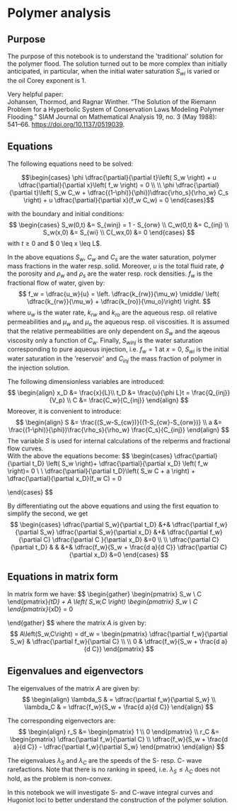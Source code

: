 # Polymer analysis

## Purpose
The purpose of this notebook is to understand the 'traditional' solution for the polymer flood. The solution turned out to be more complex than initially anticipated, in particular, when the initial water saturation $S_{wi}$ is varied or the oil Corey exponent is 1.

Very helpful paper:  
Johansen, Thormod, and Ragnar Winther. “The Solution of the Riemann Problem for a Hyperbolic System of Conservation Laws Modeling Polymer Flooding.” SIAM Journal on Mathematical Analysis 19, no. 3 (May 1988): 541–66. https://doi.org/10.1137/0519039.

## Equations

The following equations need to be solved:
```math
\begin{cases}
 \phi \dfrac{\partial}{\partial t}\left( S_w \right) + u \dfrac{\partial}{\partial x}\left( f_w \right) = 0 \\
 \\
 \phi \dfrac{\partial}{\partial t}\left( S_w C_w + \dfrac{(1-\phi)}{\phi})\dfrac{\rho_s}{\rho_w} C_s \right) + u \dfrac{\partial}{\partial x}(f_w C_w) = 0

\end{cases}
```
with the boundary and initial conditions:
$$
\begin{cases}
S_w(0,t) &= S_{winj} = 1 - S_{orw} \\
C_w(0,t) &= C_{inj} \\
S_w(x,0) &= S_{wi} \\
C(_wx,0) &= 0 
\end{cases}
$$
with $t \geq 0$ and $ 0 \leq x \leq L$.

In the above equations $S_w$, $C_w$ and $C_s$ are the water saturation, polymer mass fractions in the water resp. solid. Moreover, $u$ is the total fluid rate, $\phi$ the porosity and $\rho_w$ and $\rho_s$ are the water resp. rock densities. $f_w$ is the fractional flow of water, given by:
$$
f_w = \dfrac{u_w}{u} = \left. \dfrac{k_{rw}}{\mu_w} \middle/ \left( \dfrac{k_{rw}}{\mu_w} + 
\dfrac{k_{ro}}{\mu_o}\right) \right.
$$
where $u_w$ is the water rate, $k_{rw}$ and $k_{ro}$ are the aqueous resp. oil relative permeabilities and $\mu_w$ and $\mu_{o}$ the aqueous resp. oil viscosities. It is assumed that the relative permeabilities are only dependent on $S_w$ and the aqeous viscosity only a function of $C_w$. Finally, $S_{winj}$ is the water saturation corresponding to pure aqueous injection, i.e. $f_w = 1$ at $x=0$, $S_{wi}$ is the initial water saturation in the 'reservoir' and $C_{inj}$ the mass fraction of polymer in the injection solution.

The following dimensionless variables are introduced:
$$
\begin{align}
x_D &= \frac{x}{L}\\
t_D &= \frac{u}{\phi L}t = \frac{Q_{inj}}{V_p} \\
C &= \frac{C_w}{C_{inj}}
\end{align}
$$
Moreover, it is convenient to introduce:
$$
\begin{align}
S &= \frac{(S_w-S_{cw})}{(1-S_{cw}-S_{orw})} \\
a &= \frac{(1-\phi)}{\phi})\frac{\rho_s}{\rho_w} \frac{C_s}{C_{inj}}
\end{align}
$$
The variable $S$ is used for internal calculations of the relperms and fractional flow curves.  
With the above the equations become:
$$
\begin{cases}
 \dfrac{\partial}{\partial t_D} \left( S_w \right)+ \dfrac{\partial}{\partial x_D} \left( f_w \right)= 0 \\
 \\
 \dfrac{\partial}{\partial t_D}\left( S_w C + a \right) + \dfrac{\partial}{\partial x_D}(f_w C) = 0

\end{cases}
$$

By differentiating out the above equations and using the first equation to simplify the second, we get
$$
\begin{cases}
       \dfrac{\partial S_w}{\partial t_D}  &+& 
       \dfrac{\partial f_w}{\partial S_w} \dfrac{\partial S_w}{\partial x_D} &+& 
       \dfrac{\partial f_w}{\partial C} \dfrac{\partial C }{\partial x_D} &=0 \\
       \\
       \dfrac{\partial C}{\partial t_D}  & & &+&
       \dfrac{f_w}{S_w + \frac{d a}{d C}} \dfrac{\partial C}{\partial x_D} &=0
\end{cases}
$$

## Equations in matrix form

In matrix form we have:
$$
\begin{gather}
  \begin{pmatrix} S_w \\ C \end{pmatrix}_{tD} + A \left( S_w,C \right) \begin{pmatrix} S_w \\ C \end{pmatrix}_{xD} = 0

\end{gather}
$$
where the matrix $A$ is given by:
$$
A\left(S_w,C\right) = df_w = \begin{pmatrix} \dfrac{\partial f_w}{\partial S_w} & \dfrac{\partial f_w}{\partial C} \\
                                                \\
                                                0 & \dfrac{f_w}{S_w + \frac{d a}{d C}}
                               \end{pmatrix}
$$

## Eigenvalues and eigenvectors
The eigenvalues of the matrix $A$ are given by:
$$
\begin{align}
   \lambda_S & =  \dfrac{\partial f_w}{\partial S_w} \\
   \lambda_C & =  \dfrac{f_w}{S_w + \frac{d a}{d C}}
\end{align}
$$

The corresponding eigenvectors are:
$$
\begin{align}
   r_S &= \begin{pmatrix} 1 \\ 0 \end{pmatrix} \\
   r_C &= \begin{pmatrix} \dfrac{\partial f_w}{\partial C}  \\ 
                            \dfrac{f_w}{S_w + \frac{d a}{d C}} - \dfrac{\partial f_w}{\partial S_w}
           \end{pmatrix}
\end{align}
$$

The eigenvalues $\lambda_S$ and $\lambda_C$ are the speeds of the S- resp. C- wave rarefactions. Note that there is no ranking in speed, i.e. $\lambda_S \leq \lambda_C$ does not hold, as the problem is non-convex.

In this notebook we will investigate S- and C-wave integral curves and Hugoniot loci to better understand the construction of the polymer solution.
